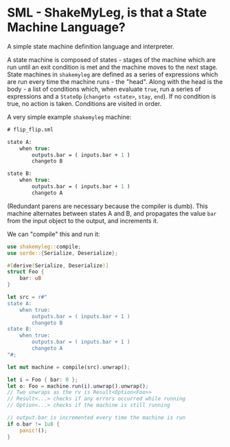 # SML - ShakeMyLeg, is that a State Machine Language?

A simple state machine definition language and interpreter.

A state machine is composed of states - stages of the machine which are run until an exit condition is met and the machine moves to the next stage. State machines in `shakemyleg` are defined as a series of expressions which are run every time the machine runs - the "head". Along with the head is the body - a list of conditions which, when evaluate `true`, run a series of expressions and a `StateOp` (`changeto <state>`, `stay`, `end`). If no condition is true, no action is taken. Conditions are visited in order.

A very simple example `shakemyleg` machine:
```sml
# flip_flip.sml

state A:
    when true:
        outputs.bar = ( inputs.bar + 1 )
        changeto B

state B:
    when true:
        outputs.bar = ( inputs.bar + 1 )
        changeto A
```

(Redundant parens are necessary because the compiler is dumb). This machine alternates between states A and B, and propagates the value `bar` from the input object to the output, and increments it.

We can "compile" this and run it:
```rust
use shakemyleg::compile;
use serde::{Serialize, Deserialize};

#[derive(Serialize, Deserialize)]
struct Foo {
    bar: u8
}

let src = r#"
state A:
    when true:
        outputs.bar = ( inputs.bar + 1 )
        changeto B
state B:
    when true:
        outputs.bar = ( inputs.bar + 1 )
        changeto A
"#;

let mut machine = compile(src).unwrap();

let i = Foo { bar: 0 };
let o: Foo = machine.run(i).unwrap().unwrap();
// Two unwraps as the rv is Result<Option<Foo>>
// Result<...> checks if any errors occurred while running
// Option<...> checks if the machine is still running

// output.bar is incremented every time the machine is run
if o.bar != 1u8 {
    panic!();
}
```

